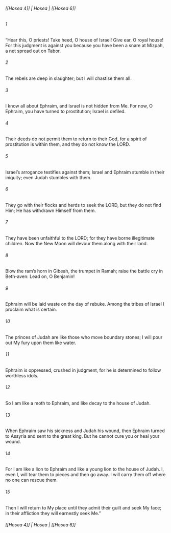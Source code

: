 ###### [[Hosea 4]] | Hosea | [[Hosea 6]]

###### 1
“Hear this, O priests! Take heed, O house of Israel! Give ear, O royal house! For this judgment is against you because you have been a snare at Mizpah, a net spread out on Tabor.
###### 2
The rebels are deep in slaughter; but I will chastise them all.
###### 3
I know all about Ephraim, and Israel is not hidden from Me. For now, O Ephraim, you have turned to prostitution; Israel is defiled.
###### 4
Their deeds do not permit them to return to their God, for a spirit of prostitution is within them, and they do not know the LORD.
###### 5
Israel’s arrogance testifies against them; Israel and Ephraim stumble in their iniquity; even Judah stumbles with them.
###### 6
They go with their flocks and herds to seek the LORD, but they do not find Him; He has withdrawn Himself from them.
###### 7
They have been unfaithful to the LORD; for they have borne illegitimate children. Now the New Moon will devour them along with their land.
###### 8
Blow the ram’s horn in Gibeah, the trumpet in Ramah; raise the battle cry in Beth-aven: Lead on, O Benjamin!
###### 9
Ephraim will be laid waste on the day of rebuke. Among the tribes of Israel I proclaim what is certain.
###### 10
The princes of Judah are like those who move boundary stones; I will pour out My fury upon them like water.
###### 11
Ephraim is oppressed, crushed in judgment, for he is determined to follow worthless idols.
###### 12
So I am like a moth to Ephraim, and like decay to the house of Judah.
###### 13
When Ephraim saw his sickness and Judah his wound, then Ephraim turned to Assyria and sent to the great king. But he cannot cure you or heal your wound.
###### 14
For I am like a lion to Ephraim and like a young lion to the house of Judah. I, even I, will tear them to pieces and then go away. I will carry them off where no one can rescue them.
###### 15
Then I will return to My place until they admit their guilt and seek My face; in their affliction they will earnestly seek Me.”

###### [[Hosea 4]] | Hosea | [[Hosea 6]]
